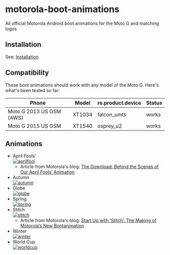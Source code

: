 # motorola-boot-animations
All official Motorola Android boot animations for the Moto G and matching logos

Installation
---
See: [Installation](https://github.com/bmaupin/motorola-boot-animations/wiki/Installation)

Compatibility
---
These boot animations should work with any model of the Moto G. Here's what's been tested so far:

Phone | Model | ro.product.device | Status
--- | --- | --- | ---
Moto G 2013 US GSM (AWS) | XT1034 | falcon_umts | works
Moto G 2015 US GSM |  XT1540 | osprey_u2 | works

Animations
---
- April Fools'  
  [![aprilfool](http://img.youtube.com/vi/f6oEzvaesLA/0.jpg)](http://www.youtube.com/watch?v=f6oEzvaesLA)
  - Article from Motorola's blog: [The Download: Behind the Scenes of Our April Fools’ Animation](http://motorola-blog.blogspot.ca/2014/04/the-download-behind-scenes-of-our-april.html)
- Autumn  
  [![autumn](http://img.youtube.com/vi/QGeZJ5XV0pM/0.jpg)](http://www.youtube.com/watch?v=QGeZJ5XV0pM)
- Globe  
  [![globe](http://img.youtube.com/vi/S27qEyvwIJw/0.jpg)](http://www.youtube.com/watch?v=S27qEyvwIJw)
- Spring  
  [![spring](http://img.youtube.com/vi/8v_FKgfNkOE/0.jpg)](http://www.youtube.com/watch?v=8v_FKgfNkOE)
- Stitch  
  [![stitch](http://img.youtube.com/vi/EXU7CHEDR_A/0.jpg)](http://www.youtube.com/watch?v=EXU7CHEDR_A)
  - Article from Motorola's blog:  [Start Up with ‘Stitch’: The Making of Motorola’s New Bootanimation](http://motorola-blog.blogspot.ca/2015/11/start-up-with-stitch-making-of.html)
- Winter  
  [![winter](http://img.youtube.com/vi/EytWogsGXDw/0.jpg)](http://www.youtube.com/watch?v=EytWogsGXDw)
- World Cup  
  [![worldcup](http://img.youtube.com/vi/NCHJKIjiLV8/0.jpg)](http://www.youtube.com/watch?v=NCHJKIjiLV8)
